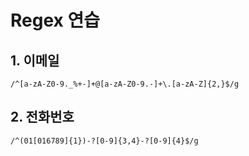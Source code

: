 # Regex 연습

## 1. 이메일

```re
/^[a-zA-Z0-9._%+-]+@[a-zA-Z0-9.-]+\.[a-zA-Z]{2,}$/g
```

## 2. 전화번호

```re
/^(01[016789]{1})-?[0-9]{3,4}-?[0-9]{4}$/g
```

